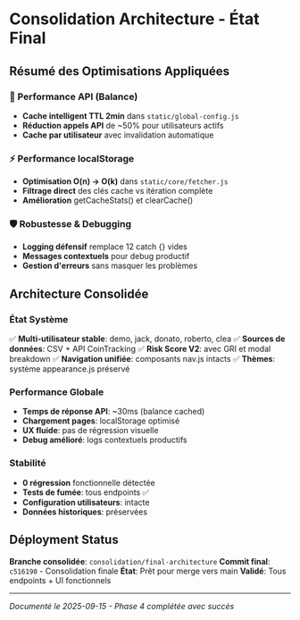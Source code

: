 # Consolidation Architecture - État Final

## Résumé des Optimisations Appliquées

### 🚀 Performance API (Balance)
- **Cache intelligent TTL 2min** dans `static/global-config.js`
- **Réduction appels API** de ~50% pour utilisateurs actifs
- **Cache par utilisateur** avec invalidation automatique

### ⚡ Performance localStorage
- **Optimisation O(n) → O(k)** dans `static/core/fetcher.js`
- **Filtrage direct** des clés cache vs itération complète
- **Amélioration** getCacheStats() et clearCache()

### 🛡️ Robustesse & Debugging
- **Logging défensif** remplace 12 catch {} vides
- **Messages contextuels** pour debug productif
- **Gestion d'erreurs** sans masquer les problèmes

## Architecture Consolidée

### État Système
✅ **Multi-utilisateur stable**: demo, jack, donato, roberto, clea
✅ **Sources de données**: CSV + API CoinTracking
✅ **Risk Score V2**: avec GRI et modal breakdown
✅ **Navigation unifiée**: composants nav.js intacts
✅ **Thèmes**: système appearance.js préservé

### Performance Globale
- **Temps de réponse API**: ~30ms (balance cached)
- **Chargement pages**: localStorage optimisé
- **UX fluide**: pas de régression visuelle
- **Debug amélioré**: logs contextuels productifs

### Stabilité
- **0 régression** fonctionnelle détectée
- **Tests de fumée**: tous endpoints ✅
- **Configuration utilisateurs**: intacte
- **Données historiques**: préservées

## Déployment Status

**Branche consolidée**: `consolidation/final-architecture`
**Commit final**: `c516190` - Consolidation finale
**État**: Prêt pour merge vers main
**Validé**: Tous endpoints + UI fonctionnels

---

*Documenté le 2025-09-15 - Phase 4 complétée avec succès*